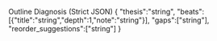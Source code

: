 Outline Diagnosis (Strict JSON)
{
  "thesis":"string",
  "beats":[{"title":"string","depth":1,"note":"string"}],
  "gaps":["string"],
  "reorder_suggestions":["string"]
}
